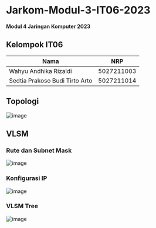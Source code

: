 # Jarkom-Modul-3-IT06-2023
**Modul 4 Jaringan Komputer 2023**

## Kelompok IT06
| Nama | NRP |
|---------------------------|------------|
|Wahyu Andhika Rizaldi | 5027211003 |
|Sedtia Prakoso Budi Tirto Arto | 5027211014 |

## Topologi
![image](https://github.com/wahyuandhikarizaldi/Jarkom-Modul-4-IT06-2023/assets/113814423/54a2feab-7492-4c5f-82a9-68a9cfb46117)

## VLSM
### Rute dan Subnet Mask
![image](https://github.com/wahyuandhikarizaldi/Jarkom-Modul-4-IT06-2023/assets/113814423/688f8f2b-2d42-481a-b857-794ff775a841)

### Konfigurasi IP
![image](https://github.com/wahyuandhikarizaldi/Jarkom-Modul-4-IT06-2023/assets/113814423/f4bc66e5-bfb8-48c6-99b9-8442765ae5ef)

### VLSM Tree
![image](https://github.com/wahyuandhikarizaldi/Jarkom-Modul-4-IT06-2023/assets/113814423/2c2c4633-cbdf-4e61-b50b-a6ccfa810ad4)
